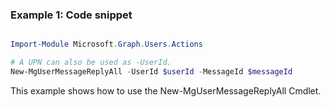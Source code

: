 ### Example 1: Code snippet

```powershell

Import-Module Microsoft.Graph.Users.Actions

# A UPN can also be used as -UserId.
New-MgUserMessageReplyAll -UserId $userId -MessageId $messageId

```
This example shows how to use the New-MgUserMessageReplyAll Cmdlet.

